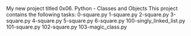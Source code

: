 My new project titled 0x06. Python - Classes and Objects
This project contains the following tasks:
0-square.py
1-square.py
2-square.py
3-square.py
4-square.py
5-square.py
6-square.py
100-singly_linked_list.py
101-square.py
102-square.py
103-magic_class.py
